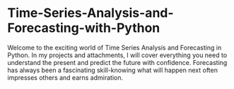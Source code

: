 # Time-Series-Analysis-and-Forecasting-with-Python
Welcome to the exciting world of Time Series Analysis and Forecasting in Python.  In my projects and attachments, I will cover everything you need to understand the present and predict the future with confidence.  Forecasting has always been a fascinating skill-knowing what will happen next often impresses others and earns admiration.
